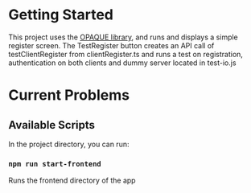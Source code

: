 # Getting Started

This project uses the [OPAQUE library](https://github.com/nthparty/opaque), and runs and displays a simple register screen. The TestRegister button creates an API call of testClientRegister from clientRegister.ts and runs a test on registration, authentication on both clients and dummy server located in test-io.js

# Current Problems

## Available Scripts

In the project directory, you can run:

### `npm run start-frontend`

Runs the frontend directory of the app
